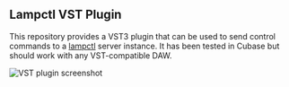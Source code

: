 ## Lampctl VST Plugin

This repository provides a VST3 plugin that can be used to send control commands to a [lampctl](https://github.com/lampctl/lampctl) server instance. It has been tested in Cubase but should work with any VST-compatible DAW.

![VST plugin screenshot](https://i.stack.imgur.com/VWAXa.png)
